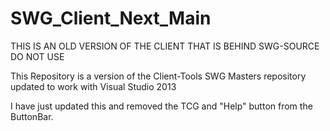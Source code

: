 # SWG_Client_Next_Main

THIS IS AN OLD VERSION OF THE CLIENT THAT IS BEHIND SWG-SOURCE DO NOT USE

This Repository is a version of the Client-Tools SWG Masters repository updated to work with Visual Studio 2013

I have just updated this and removed the TCG and "Help" button from the ButtonBar.
